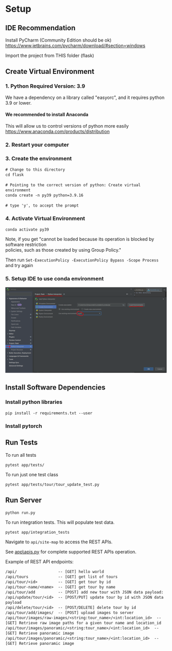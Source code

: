 # Setup

## IDE Recommendation

Install PyCharm (Community Edition should be ok)
https://www.jetbrains.com/pycharm/download/#section=windows

Import the project from THIS folder (flask)

## Create Virtual Environment

### 1. Python Required Version: 3.9

We have a dependency on a library called "easyorc", and it requires python 3.9 or lower.

#### We recommended to install Anaconda

This will allow us to control versions of python more easily
https://www.anaconda.com/products/distribution

### 2. Restart your computer

### 3. Create the environment

```
# Change to this directory
cd flask

# Pointing to the correct version of python: Create virtual environment
conda create -n py39 python=3.9.16

# type 'y', to accept the prompt
```

### 4. Activate Virtual Environment

```
conda activate py39
```

Note, if you get "cannot be loaded because its operation is blocked by software restriction       
policies, such as those created by using Group Policy."

Then run ```Set-ExecutionPolicy -ExecutionPolicy Bypass -Scope Process``` and try again

### 5. Setup IDE to use conda environment

![img.png](img.png)

## Install Software Dependencies 

### Install python libraries
```
pip install -r requirements.txt --user
```

### Install pytorch

## Run Tests

To run all tests
```
pytest app/tests/
```

To run just one test class
```
pytest app/tests/tour/tour_update_test.py
```

## Run Server

```
python run.py
```

To run integration tests. This will populate test data.
```
pytest app/integration_tests
```

Navigate to `api/site-map` to access the REST APIs.

See [app\apis.py](vsp/apis.py) for complete supported REST APIs operation.

Example of REST API endpoints:

```
/api/                  -- [GET] hello world
/api/tours             -- [GET] get list of tours
/api/tour/<id>         -- [GET] get tour by id
/api/tour-name/<name>  -- [GET] get tour by name
/api/tour/add          -- [POST] add new tour with JSON data payload:
/api/update/tour/<id>  -- [POST/PUT] update tour by id with JSON data payload
/api/delete/tour/<id>  -- [POST/DELETE] delete tour by id
/api/tour/add/images/  -- [POST] upload images to server
/api/tour/images/raw-images/<string:tour_name>/<int:location_id>  -- [GET] Retrieve raw image paths for a given tour name and location_id
/api/tour/images/panoramic/<string:tour_name>/<int:location_id>  -- [GET] Retrieve panoramic image 
/api/tour/images/panoramic/<string:tour_name>/<int:location_id>  -- [GET] Retrieve panoramic image 
```